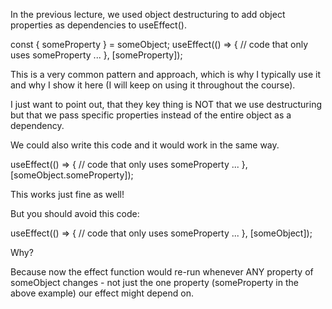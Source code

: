 In the previous lecture, we used object destructuring to add object properties as dependencies to useEffect().

const { someProperty } = someObject;
useEffect(() => {
  // code that only uses someProperty ...
}, [someProperty]);

This is a very common pattern and approach, which is why I typically use it and why I show it here (I will keep on using it throughout the course).

I just want to point out, that they key thing is NOT that we use destructuring but that we pass specific properties instead of the entire object as a dependency.

We could also write this code and it would work in the same way.

useEffect(() => {
  // code that only uses someProperty ...
}, [someObject.someProperty]);

This works just fine as well!

But you should avoid this code:

useEffect(() => {
  // code that only uses someProperty ...
}, [someObject]);

Why?

Because now the effect function would re-run whenever ANY property of someObject changes - not just the one property (someProperty in the above example) our effect might depend on. 